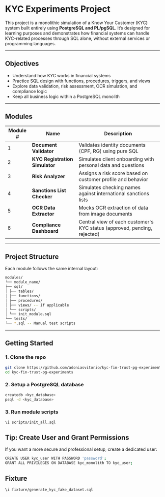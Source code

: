 # KYC Experiments Project

This project is a monolithic simulation of a Know Your Customer (KYC) system built entirely using **PostgreSQL and PL/pgSQL**. It’s designed for learning purposes and demonstrates how financial systems can handle KYC-related processes through SQL alone, without external services or programming languages.

---

## Objectives

- Understand how KYC works in financial systems
- Practice SQL design with functions, procedures, triggers, and views
- Explore data validation, risk assessment, OCR simulation, and compliance logic
- Keep all business logic within a PostgreSQL monolith

---

## Modules

| Module # | Name                                  | Description                                                                 |
|----------|---------------------------------------|-----------------------------------------------------------------------------|
| 1        | **Document Validator**                | Validates identity documents (CPF, RG) using pure SQL                      |
| 2        | **KYC Registration Simulator**        | Simulates client onboarding with personal data and questions               |
| 3        | **Risk Analyzer**                     | Assigns a risk score based on customer profile and behavior                |
| 4        | **Sanctions List Checker**            | Simulates checking names against international sanctions lists             |
| 5        | **OCR Data Extractor**                | Mocks OCR extraction of data from image documents                          |
| 6        | **Compliance Dashboard**              | Central view of each customer's KYC status (approved, pending, rejected)  |

---

## Project Structure

Each module follows the same internal layout:
```sh
modules/
└── module_name/
├── sql/
│ ├── tables/
│ ├── functions/
│ ├── procedures/
│ ├── views/ -- if applicable
│ └── scripts/
│ └── init_module.sql
└── tests/
└── *.sql -- Manual test scripts
```

---

## Getting Started

### 1. Clone the repo

```bash
git clone https://github.com/adoniasvitorio/kyc-fin-trust-pg-experiments.git
cd kyc-fin-trust-pg-experiments
```

### 2. Setup a PostgreSQL database
```sh
createdb <kyc_database>
psql -d <kyc_database>
```

### 3. Run module scripts

```sh
\i scripts/init_all.sql
```

## Tip: Create User and Grant Permissions
If you want a more secure and professional setup, create a dedicated user:
```sh
CREATE USER kyc_user WITH PASSWORD 'password';
GRANT ALL PRIVILEGES ON DATABASE kyc_monolith TO kyc_user;
```

## Fixture

```sh
\i fixture/generate_kyc_fake_dataset.sql
```